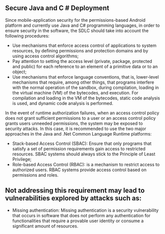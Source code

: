 ## Secure Java and C # Deployment

Since mobile-application security for the permissions-based Android platform and currently use Java and C# programming languages, in order to ensure security in the software, the SDLC should take into account the following procedures:

* Use mechanisms that enforce access control of applications to system resources, by defining permissions and protection domains and by using access control algorithms;
* Pay attention to setting the access level (private, package, protected and public) for each reference to an element of a primitive data or to an object;
* Use mechanisms that enforce language conventions, that is, lower-level mechanisms that require, among other things, that programs interfere with the normal operation of the sandbox, during compilation, loading in the virtual machine (VM) of the bytecodes, and execution. For compilation and loading in the VM of the bytecodes, static code analysis is used, and dynamic code analysis is performed.

In the event of runtime authorization failures, when an access control policy does not grant sufficient permissions to a user or an access control policy grants users unneeded permissions, the system may be exposed to security attacks. In this case, it is recommended to use the two major approaches in the Java and .Net Common Language Runtime platforms:

* Stack-based Access Control (SBAC): Ensure that only programs that satisfy a set of permission requirements gain access to restricted resources. SBAC systems should always stick to the Principle of Least Privilege;
* Role-based Access Control (RBAC): is a mechanism to restrict access to authorized users. RBAC systems provide access control based on permissions and roles.

## Not addressing this requirement may lead to vulnerabilities explored by attacks such as: 
 * Missing authentication: Missing authentication is a security vulnerability that occurs in software that does not perform any authentication for functionalities that require a provable user identity or consume a significant amount of resources.
